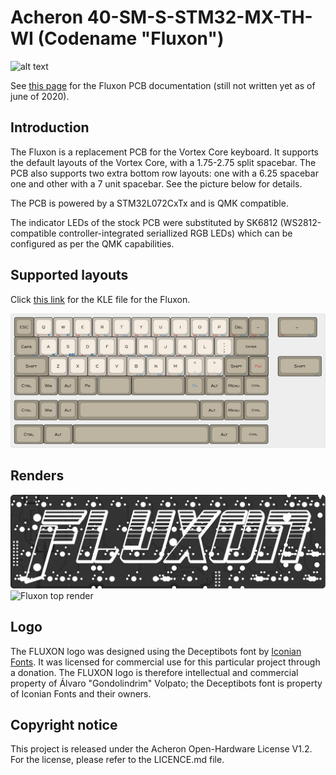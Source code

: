 # Acheron 40-SM-S-STM32-MX-TH-WI (Codename "Fluxon")

![alt text](https://raw.githubusercontent.com/Gondolindrim/acheronLibrary/master/graphics/acheronReadme.png "Acheron Logo")

See [this page](https://gondolindrim.github.io/AcheronDocs/fluxon/intro.html) for the Fluxon PCB documentation (still not written yet as of june of 2020).

## Introduction

The Fluxon is a replacement PCB for the Vortex Core keyboard. It supports the default layouts of the Vortex Core, with a 1.75-2.75 split spacebar. The PCB also supports two extra bottom row layouts: one with a 6.25 spacebar one and other with a 7 unit spacebar. See the picture below for details. 

The PCB is powered by a STM32L072CxTx and is QMK compatible.

The indicator LEDs of the stock PCB were substituted by SK6812 (WS2812-compatible controller-integrated seriallized RGB LEDs) which can be configured as per the QMK capabilities.

## Supported layouts

Click [this link](http://www.keyboard-layout-editor.com/#/gists/73be427d3e8086a9253feece2dae6974) for the KLE file for the Fluxon.

![Fluxon layouts](https://github.com/AcheronProject/Fluxon/raw/master/graphics/fluxon_layouts.png)

## Renders

![Fluxon bottom render](https://github.com/AcheronProject/Fluxon/raw/master/graphics/bottom_render.svg)
![Fluxon top render](https://github.com/AcheronProject/Fluxon/raw/master/graphics/top_render)


## Logo

The FLUXON logo was designed using the Deceptibots font by [Iconian Fonts](http://www.iconian.com/index.html). It was licensed for commercial use for this particular project through a donation. The FLUXON logo is therefore intellectual and commercial property of Álvaro "Gondolindrim" Volpato; the Deceptibots font is property of Iconian Fonts and their owners.

## Copyright notice

This project is released under the Acheron Open-Hardware License V1.2. For the license, please refer to the LICENCE.md file.
